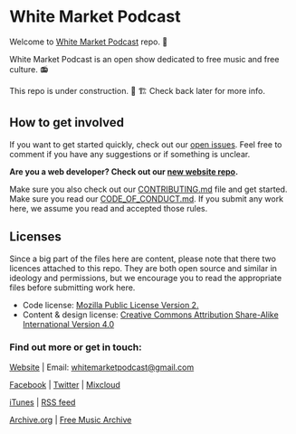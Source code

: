 # White Market Podcast

Welcome to [White Market Podcast](https://www.whitemarketpodcast.eu/) repo. 🤗

White Market Podcast is an open show dedicated to free music and free culture. 📻

This repo is under construction. 🚧 🏗️ Check back later for more info.

## How to get involved

If you want to get started quickly, check out our [open issues](https://github.com/WhiteMarketPodcast/whitemarketpodcast-repo/issues). Feel free to comment if you have any suggestions or if something is unclear.

**Are you a web developer? Check out our [new website repo](https://github.com/WhiteMarketPodcast/WMP-website/).**

Make sure you also check out our [CONTRIBUTING.md](https://github.com/WhiteMarketPodcast/whitemarketpodcast-repo/blob/master/CONTRIBUTING.md) file and get started. Make sure you read our [CODE_OF_CONDUCT.md](https://github.com/WhiteMarketPodcast/whitemarketpodcast-repo/blob/master/CODE_OF_CONDUCT.md). If you submit any work here, we assume you read and accepted those rules. 

## Licenses

Since a big part of the files here are content, please note that there two licences attached to this repo. They are both open source and similar in ideology and permissions, but we encourage you to read the appropriate files before submitting work here.

* Code license: [Mozilla Public License Version 2.](https://github.com/WhiteMarketPodcast/whitemarketpodcast-repo/blob/master/LICENSE_CODE.md)
* Content & design license: [Creative Commons Attribution Share-Alike International Version 4.0](https://github.com/WhiteMarketPodcast/whitemarketpodcast-repo/blob/master/LICENSE_CONTENT.md)


### Find out more or get in touch:

[Website](https://www.whitemarketpodcast.eu/) | Email: whitemarketpodcast@gmail.com

[Facebook](https://www.facebook.com/whitemarketpodcast) | [Twitter](https://twitter.com/WhiteMarketCast) | [Mixcloud](https://www.mixcloud.com/whitemarketpodcast/)

[iTunes](https://itunes.apple.com/gb/podcast/white-market-podcast/id1033024096) | [RSS feed](http://www.whitemarketpodcast.co.uk/feed/podcast/)

[Archive.org](https://archive.org/details/@white_market_podcast) | [Free Music Archive](https://freemusicarchive.org/curator/programamarcabranca)
